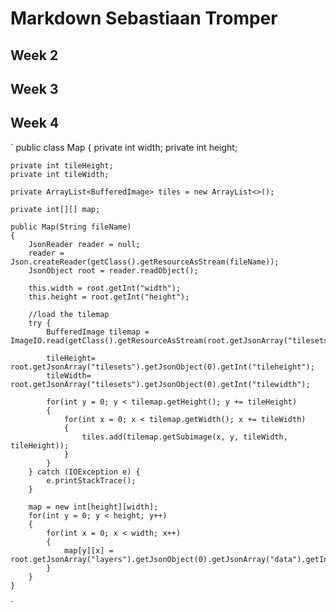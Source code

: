 # Markdown Sebastiaan Tromper
## Week 2
## Week 3
## Week 4
  `
  public class Map {
	private int width;
	private int height;

	private int tileHeight;
	private int tileWidth;

	private ArrayList<BufferedImage> tiles = new ArrayList<>();

	private int[][] map;

	public Map(String fileName)
	{
		JsonReader reader = null;
		reader = Json.createReader(getClass().getResourceAsStream(fileName));
		JsonObject root = reader.readObject();

		this.width = root.getInt("width");
		this.height = root.getInt("height");

		//load the tilemap
		try {
			BufferedImage tilemap = ImageIO.read(getClass().getResourceAsStream(root.getJsonArray("tilesets").getJsonObject(0).getString("image")));

			tileHeight= root.getJsonArray("tilesets").getJsonObject(0).getInt("tileheight");
			tileWidth= root.getJsonArray("tilesets").getJsonObject(0).getInt("tilewidth");

			for(int y = 0; y < tilemap.getHeight(); y += tileHeight)
			{
				for(int x = 0; x < tilemap.getWidth(); x += tileWidth)
				{
					tiles.add(tilemap.getSubimage(x, y, tileWidth, tileHeight));
				}
			}
		} catch (IOException e) {
			e.printStackTrace();
		}

		map = new int[height][width];
		for(int y = 0; y < height; y++)
		{
			for(int x = 0; x < width; x++)
			{
				map[y][x] = root.getJsonArray("layers").getJsonObject(0).getJsonArray("data").getInt(x);
			}
		}
	}
  `
